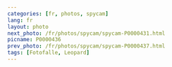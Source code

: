 ```yaml
---
categories: [fr, photos, spycam]
lang: fr
layout: photo
next_photo: /fr/photos/spycam/spycam-P0000431.html
picname: P0000436
prev_photo: /fr/photos/spycam/spycam-P0000437.html
tags: [Fotofalle, Leopard]
---
```

